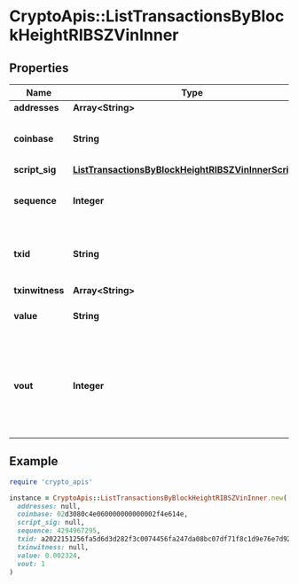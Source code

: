 # CryptoApis::ListTransactionsByBlockHeightRIBSZVinInner

## Properties

| Name | Type | Description | Notes |
| ---- | ---- | ----------- | ----- |
| **addresses** | **Array&lt;String&gt;** |  |  |
| **coinbase** | **String** | Represents the coinbase hex. |  |
| **script_sig** | [**ListTransactionsByBlockHeightRIBSZVinInnerScriptSig**](ListTransactionsByBlockHeightRIBSZVinInnerScriptSig.md) |  |  |
| **sequence** | **Integer** | Represents the script sequence number. |  |
| **txid** | **String** | Represents the reference transaction identifier. |  |
| **txinwitness** | **Array&lt;String&gt;** |  |  |
| **value** | **String** | Defines the specific amount. |  |
| **vout** | **Integer** | It refers to the index of the output address of this transaction. The index starts from 0. |  |

## Example

```ruby
require 'crypto_apis'

instance = CryptoApis::ListTransactionsByBlockHeightRIBSZVinInner.new(
  addresses: null,
  coinbase: 02d3080c4e060000000000002f4e614e,
  script_sig: null,
  sequence: 4294967295,
  txid: a2022151256fa5d6d3d282f3c0074456fa247da08bc07df71f8c1d9e76e7d928,
  txinwitness: null,
  value: 0.002324,
  vout: 1
)
```

